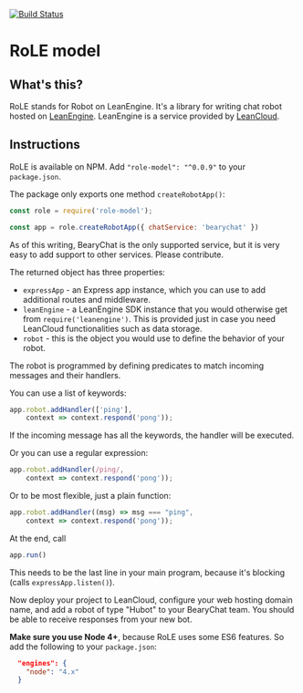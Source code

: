 [![Build Status](https://travis-ci.org/hjiang/role-model.svg?branch=master)](https://travis-ci.org/hjiang/role-model)

# RoLE model

## What's this?

RoLE stands for Robot on LeanEngine. It's a library for writing chat
robot hosted on
[LeanEngine](https://leancloud.cn/docs/leanengine_overview.html).
LeanEngine is a service provided by [LeanCloud](https://leancloud.cn).

## Instructions

RoLE is available on NPM. Add `"role-model": "^0.0.9"` to your `package.json`.

The package only exports one method `createRobotApp()`:
~~~javascript
const role = require('role-model');

const app = role.createRobotApp({ chatService: 'bearychat' })
~~~

As of this writing, BearyChat is the only supported service, but it is
very easy to add support to other services. Please contribute.

The returned object has three properties:
* `expressApp` - an Express app instance, which you can use to add
  additional routes and middleware.
* `leanEngine` - a LeanEngine SDK instance that you would otherwise
  get from `require('leanengine')`. This is provided just in case you
  need LeanCloud functionalities such as data storage.
* `robot` - this is the object you would use to define the behavior of
  your robot.

The robot is programmed by defining predicates to match incoming
messages and their handlers.

You can use a list of keywords:
~~~javascript
app.robot.addHandler(['ping'],
    context => context.respond('pong'));
~~~
If the incoming message has all the keywords, the handler will be executed.

Or you can use a regular expression:
~~~javascript
app.robot.addHandler(/ping/,
    context => context.respond('pong'));
~~~

Or to be most flexible, just a plain function:
~~~javascript
app.robot.addHandler((msg) => msg === "ping",
    context => context.respond('pong'));
~~~

At the end, call
~~~javascript
app.run()
~~~
This needs to be the last line in your main program, because it's
blocking (calls `expressApp.listen()`).

Now deploy your project to LeanCloud, configure your web hosting
domain name, and add a robot of type "Hubot" to your BearyChat team.
You should be able to receive responses from your new bot.

**Make sure you use Node 4+**, because RoLE uses some ES6 features. So add the following to your `package.json`:
~~~json
  "engines": {
    "node": "4.x"
  }
~~~
